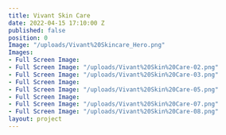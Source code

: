 ```yaml
---
title: Vivant Skin Care
date: 2022-04-15 17:10:00 Z
published: false
position: 0
Image: "/uploads/Vivant%20Skincare_Hero.png"
Images:
- Full Screen Image: 
- Full Screen Image: "/uploads/Vivant%20Skin%20Care-02.png"
- Full Screen Image: "/uploads/Vivant%20Skin%20Care-03.png"
- Full Screen Image: 
- Full Screen Image: "/uploads/Vivant%20Skin%20Care-05.png"
- Full Screen Image: 
- Full Screen Image: "/uploads/Vivant%20Skin%20Care-07.png"
- Full Screen Image: "/uploads/Vivant%20Skin%20Care-08.png"
layout: project
---
```


